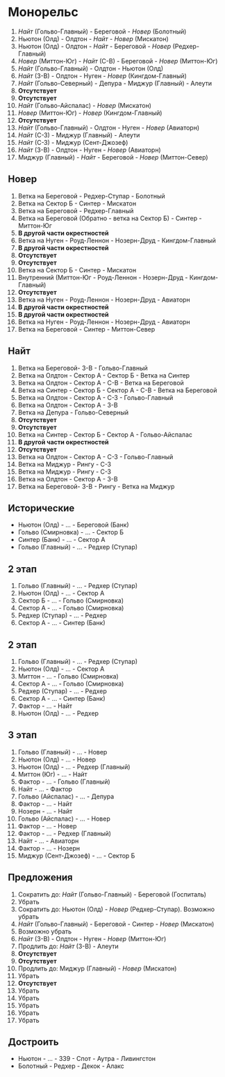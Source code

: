 # Монорельс

1.	*Найт* (Гольво-Главный) - Береговой - *Новер* (Болотный)
2.	Ньютон (Олд) - Олдтон - *Найт* - *Новер* (Мискатон)
3.	Ньютон (Олд) - Олдтон - *Найт* - Береговой - *Новер* (Редхер-Главный)
4.	*Новер* (Миттон-Юг) - *Найт* (С-В) - Береговой - *Новер* (Миттон-Юг) 
5.	*Найт* (Гольво-Главный) - Олдтон - Ньютон (Олд)
6.	*Найт* (З-В) - Олдтон - Нуген - *Новер* (Кингдом-Главный) 
7.	*Найт* (Гольво-Северный) - Депура - Миджур (Главный) - Алеути
8.	**Отсутствует**
9.	**Отсутствует**
10.	*Найт* (Гольво-Айспалас) - *Новер* (Мискатон)
11.	*Новер* (Миттон-Юг) - *Новер* (Кингдом-Главный)
12.	**Отсутствует**
13.	*Найт* (Гольво-Главный) - Олдтон - Нуген - *Новер* (Авиаторн)
14.	*Найт* (С-З) - Миджур (Главный) - Алеути
15.	*Найт* (С-З) - Миджур (Сент-Джозеф)
16.	*Найт* (З-В) - Олдтон - Нуген - *Новер* (Авиаторн)
17.	Миджур (Главный) - *Найт* - Береговой - *Новер* (Миттон-Север)

## Новер

1.	Ветка на Береговой - Редхер-Ступар - Болотный
2.	Ветка на Сектор Б - Синтер - Мискатон
3.	Ветка на Береговой - Редхер-Главный
4.	Ветка на Береговой (Обратно - ветка на Сектор Б) - Синтер - Миттон-Юг
5.	**В другой части окрестностей**
6.	Ветка на Нуген - Роуд-Леннон - Нозерн-Друд - Кингдом-Главный
7.	**В другой части окрестностей**
8.	**Отсутствует**
9.	**Отсутствует**
10.	Ветка на Сектор Б - Синтер - Мискатон
11. Внутренний (Миттон-Юг - Роуд-Леннон - Нозерн-Друд - Кингдом-Главный)
12.	**Отсутствует**
13.	Ветка на Нуген - Роуд-Леннон - Нозерн-Друд - Авиаторн
14.	**В другой части окрестностей**
15.	**В другой части окрестностей**
16.	Ветка на Нуген - Роуд-Леннон - Нозерн-Друд - Авиаторн
17.	Ветка на Береговой - Синтер - Миттон-Север

## Найт

1.	Ветка на Береговой- З-В - Гольво-Главный
2.	Ветка на Олдтон - Сектор А - Сектор Б - Ветка на Синтер
3.	Ветка на Олдтон - Сектор А - С-В - Ветка на Береговой
4.	Ветка на Синтер - Сектор Б - Сектор А - С-В - Ветка на Береговой
5.	Ветка на Олдтон - Сектор А - С-З - Гольво-Главный
6.	Ветка на Олдтон - Сектор А - З-В
7.	Ветка на Депура - Гольво-Северный
8.	**Отсутствует**
9.	**Отсутствует**
10.	Ветка на Синтер - Сектор Б - Сектор А - Гольво-Айспалас
11.	**В другой части окрестностей**
12.	**Отсутствует**
13.	Ветка на Олдтон - Сектор А - С-З - Гольво-Главный
14.	Ветка на Миджур - Рингу - С-З
15.	Ветка на Миджур - Рингу - С-З
16.	Ветка на Олдтон - Сектор А - З-В
17.	Ветка на Береговой- З-В - Рингу - Ветка на Миджур

## Исторические

*   Ньютон (Олд) - ... - Береговой (Банк)
*   Гольво (Смирновка) - ... - Сектор Б
*   Синтер (Банк) - ... - Сектор А
*   Гольво (Главный) - ... - Редхер (Ступар)

## 2 этап

1.  Гольво (Главный) - ... - Редхер (Ступар)
2.  Ньютон (Олд) - ... - Сектор А
3.  Сектор Б - ... - Гольво (Смирновка)
4.  Сектор А - ... - Гольво (Смирновка)
5.  Редхер (Ступар) - ... - Редхер
6.  Сектор А - ... - Синтер (Банк)

## 2 этап

1.  Гольво (Главный) - ... - Редхер (Ступар)
2.  Ньютон (Олд) - ... - Сектор А
3.  Миттон - ... - Гольво (Смирновка)
4.  Сектор А - ... - Гольво (Смирновка)
5.  Редхер (Ступар) - ... - Редхер
6.  Сектор А - ... - Синтер (Банк)
7.  Фактор - ... - Найт
8.  Ньютон (Олд) - ... - Редхер

## 3 этап

1.  Гольво (Главный) - ... - Новер
2.  Ньютон (Олд) - ... - Новер
3.  Ньютон (Олд) - ... - Редхер (Главный)
4.  Миттон (Юг) - ... - Найт
5.  Фактор - ... - Гольво (Главный)
6.  Найт - ... - Фактор
7.  Гольво (Айспалас) - ... - Депура
8.  Фактор - ... - Найт
9.  Нозерн - ... - Найт
10. Гольво (Айспалас) - ... - Новер
11. Фактор - ... - Новер
12. Фактор - ... - Редхер (Главный)
13. Найт - ... - Авиаторн
14. Фактор - ... - Нозерн
14. Миджур (Сент-Джозеф) - ... - Сектор Б

## Предложения

1.	Сократить до: *Найт* (Гольво-Главный) - Береговой (Госпиталь)
2.	Убрать
3.	Сократить до: Ньютон (Олд) - *Новер* (Редхер-Ступар). Возможно убрать
4.	*Найт* (Гольво-Главный) - Береговой - Синтер - *Новер* (Мискатон) 
5.	Возможно убрать
6.	*Найт* (З-В) - Олдтон - Нуген - *Новер* (Миттон-Юг) 
7.	Продлить до: *Найт* (З-В) - Алеути
8.	**Отсутствует**
9.	**Отсутствует**
10.	Продлить до: Миджур (Главный) - *Новер* (Мискатон)
11.	Убрать
12.	**Отсутствует**
13.	Убрать
14.	Убрать
15.	Убрать
16.	Убрать
17.	Убрать

## Достроить

*   Ньютон - ... - 339 - Спот - Аутра - Ливингстон
*   Болотный - Редхер - Декок - Алакс


